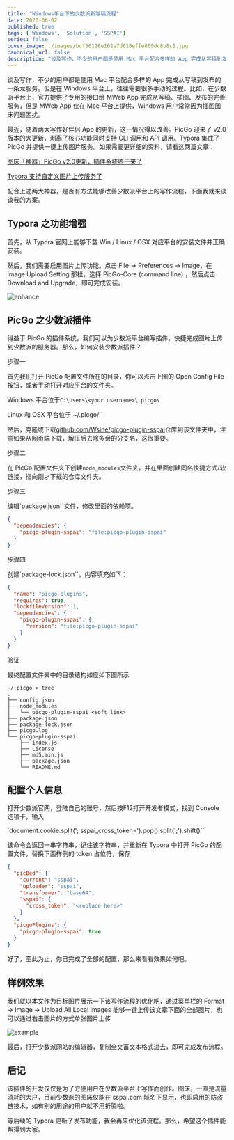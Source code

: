 ```yaml
---
title: "Windows平台下的少数派新写稿流程"
date: 2020-06-02
published: true
tags: ['Windows', 'Solution', 'SSPAI']
series: false
cover_image: ./images/bcf36126e162a7d610effe869dc8b8c1.jpg
canonical_url: false
description: "谈及写作，不少的用户都是使用 Mac 平台配合多样的 App 完成从写稿到发布的一条龙服务"
---
```


谈及写作，不少的用户都是使用 Mac 平台配合多样的 App 完成从写稿到发布的一条龙服务。但是在 Windows 平台上，往往需要很多手动的过程。比如，在少数派平台上，官方提供了专用的接口给 MWeb App 完成从写稿、插图、发布的完善服务，但是 MWeb App 仅在 Mac 平台上提供，Windows 用户常常因为插图图床问题困扰。

最近，随着两大写作好伴侣 App 的更新，这一情况得以改善。PicGo 迎来了 v2.0 版本的大更新，剥离了核心功能同时支持 CLI 调用和 API 调用。Typora 集成了 PicGo 并提供一键上传图片服务。如果需要更详细的资料，请看这两篇文章：

[图床「神器」PicGo v2.0更新，插件系统终于来了](https://sspai.com/post/52527)

[Typora 支持自定义图片上传服务了](https://sspai.com/post/59128)

配合上述两大神器，是否有方法能够改善少数派平台上的写作流程，下面我就来谈谈我的方案。

## Typora 之功能增强

首先，从 Typora 官网上能够下载 Win / Linux / OSX 对应平台的安装文件并正确安装。

然后，我们需要启用图片上传功能。点击 File -> Preferences -> Image，在 Image Upload Setting 那栏，选择 PicGo-Core (command line) ，然后点击 Download and Upgrade，即可完成安装。

![enhance](https://wsine.cn-gd.ufileos.com/image/628cb7601505f1aaf9d736a4f59f68a6.png)

## PicGo 之少数派插件

得益于 PicGo 的插件系统，我们可以为少数派平台编写插件，快捷完成图片上传到少数派的服务器。那么，如何安装少数派插件？

步骤一

首先我们打开 PicGo 配置文件所在的目录，你可以点击上图的 Open Config File 按钮，或者手动打开对应平台的文件夹。

Windows 平台位于`C:\Users\<your username>\.picgo\`

Linux 和 OSX 平台位于`~/.picgo/``

然后，克隆或下载[github.com/Wsine/picgo-plugin-sspai](https://github.com/Wsine/picgo-plugin-sspai)仓库到该文件夹中，注意如果从网页端下载，解压后去除多余的分支名，这很重要。

步骤二

在 PicGo 配置文件夹下创建`node_modules`文件夹，并在里面创建同名快捷方式/软链接，指向刚才下载的仓库文件夹。

步骤三

编辑`package.json``文件，修改里面的依赖项。

```json
{
  "dependencies": {
    "picgo-plugin-sspai": "file:picgo-plugin-sspai"
  }
}
```

步骤四

创建`package-lock.json``，内容填充如下：

```json
{
  "name": "picgo-plugins",
  "requires": true,
  "lockfileVersion": 1,
  "dependencies": {
    "picgo-plugin-sspai": {
      "version": "file:picgo-plugin-sspai"
    }
  }
}
```

验证

最终配置文件夹中的目录结构如应如下图所示

```
~/.picgo > tree
.
├── config.json
├── node_modules
│   └── picgo-plugin-sspai <soft link>
├── package.json
├── package-lock.json
├── picgo.log
└── picgo-plugin-sspai
    ├── index.js
    ├── License
    ├── md5.min.js
    ├── package.json
    └── README.md
```

## 配置个人信息

打开少数派官网，登陆自己的账号，然后按F12打开开发者模式，找到 Console 选项卡，输入

`document.cookie.split('; sspai_cross_token=').pop().split(';').shift()``

该命令会返回一串字符串，记住该字符串，并重新在 Typora 中打开 PicGo 的配置文件，替换下面样例的 token 占位符，保存

```json
{
  "picBed": {
    "current": "sspai",
    "uploader": "sspai",
    "transformer": "base64",
    "sspai": {
      "cross_token": "<replace here>"
    }
  },
  "picgoPlugins": {
    "picgo-plugin-sspai": true
  }
}
```

好了，至此为止，你已完成了全部的配置，那么来看看效果如何吧。

## 样例效果

我们就以本文作为目标图片展示一下该写作流程的优化吧，通过菜单栏的 Format -> Image -> Upload All Local Images 能够一键上传该文章下面的全部图片，也可以通过右击图片的方式单张图片上传

![example](https://wsine.cn-gd.ufileos.com/image/4472f6471191c61072d1e54de3f941d9.gif)

最后，打开少数派网站的编辑器，复制全文富文本格式进去，即可完成发布流程。

## 后记

该插件的开发仅仅是为了方便用户在少数派平台上写作而创作。图床，一直是流量消耗的大户，目前少数派的图床仅能在 sspai.com 域名下显示，也即启用的防盗链技术，如有别的用途的用户就不用折腾啦。

等后续的 Typora 更新了发布功能，我会再来优化该流程。那么，希望这个插件能帮得到大家。
